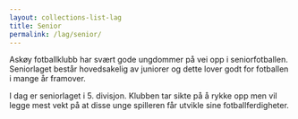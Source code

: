```yaml
---
layout: collections-list-lag
title: Senior
permalink: /lag/senior/
---
```


Askøy fotballklubb har svært gode ungdommer på vei opp i seniorfotballen. Seniorlaget består hovedsakelig av juniorer og dette lover godt for fotballen i mange år framover.

I dag er seniorlaget i 5. divisjon. Klubben tar sikte på å rykke opp men vil legge mest vekt på at disse unge spilleren får utvikle sine fotballferdigheter.
